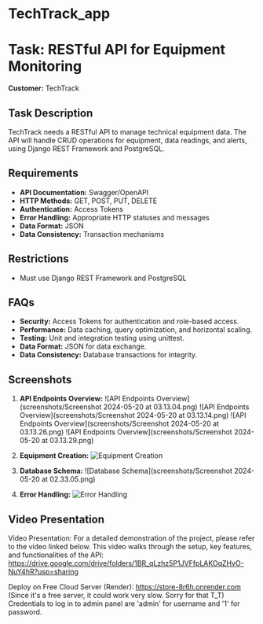 # TechTrack_app
# Task: RESTful API for Equipment Monitoring

**Customer:** TechTrack

## Task Description

TechTrack needs a RESTful API to manage technical equipment data. The API will handle CRUD operations for equipment, data readings, and alerts, using Django REST Framework and PostgreSQL.

## Requirements

- **API Documentation:** Swagger/OpenAPI
- **HTTP Methods:** GET, POST, PUT, DELETE
- **Authentication:** Access Tokens
- **Error Handling:** Appropriate HTTP statuses and messages
- **Data Format:** JSON
- **Data Consistency:** Transaction mechanisms

## Restrictions

- Must use Django REST Framework and PostgreSQL

## FAQs

- **Security:** Access Tokens for authentication and role-based access.
- **Performance:** Data caching, query optimization, and horizontal scaling.
- **Testing:** Unit and integration testing using unittest.
- **Data Format:** JSON for data exchange.
- **Data Consistency:** Database transactions for integrity.

## Screenshots

1. **API Endpoints Overview:**
   ![API Endpoints Overview](screenshots/Screenshot 2024-05-20 at 03.13.04.png)
   ![API Endpoints Overview](screenshots/Screenshot 2024-05-20 at 03.13.14.png)
   ![API Endpoints Overview](screenshots/Screenshot 2024-05-20 at 03.13.26.png)
   ![API Endpoints Overview](screenshots/Screenshot 2024-05-20 at 03.13.29.png)

2. **Equipment Creation:**
   ![Equipment Creation](link_to_screenshot_2)

3. **Database Schema:**
   ![Database Schema](screenshots/Screenshot 2024-05-20 at 02.33.05.png)

4. **Error Handling:**
   ![Error Handling](link_to_screenshot_4)

## Video Presentation

Video Presentation:
For a detailed demonstration of the project, please refer to the video linked below. This video walks through the setup, key features, and functionalities of the API:
https://drive.google.com/drive/folders/1BR_qLzhz5P1JVFfpLAKOqZHvO-NuY4hR?usp=sharing

Deploy on Free Cloud Server (Render): https://store-8r6h.onrender.com
(Since it's a free server, it could work very slow. Sorry for that T_T)
Credentials to log in to admin panel are 
'admin' for username and 
'1' for password.
